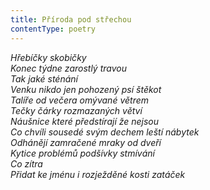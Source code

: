 ```yaml
---
title: Příroda pod střechou
contentType: poetry
---
```


<section>

_Hřebíčky skobičky  
Konec týdne zarostlý travou  
Tak jaké sténání  
Venku nikdo jen pohozený psí štěkot  
Talíře od večera omývané větrem  
Tečky čárky rozmazaných větví  
Náušnice které předstírají že nejsou  
Co chvíli sousedé svým dechem leští nábytek  
Odhánějí zamračené mraky od dveří  
Kytice problémů podšívky stmívání  
Co zítra  
Přidat ke jménu i rozježděné kosti zatáček_

</section>
